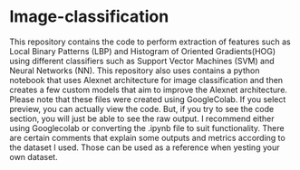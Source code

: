 # Image-classification
This repository contains the code to perform extraction of features such as Local Binary Patterns (LBP) and Histogram of Oriented Gradients(HOG) using different classifiers such as Support Vector Machines (SVM) and Neural Networks (NN). This repository also uses contains a python notebook that uses Alexnet architecture for image classification and then creates a few custom models that aim to improve the Alexnet architecture.
Please note that these files were created using GoogleColab. If you select preview, you can actually view the code. But, if you try to see the code section, you will just be able to see the raw output. I recommend either using Googlecolab or converting the .ipynb file to suit functionality.
There are certain comments that explain some outputs and metrics according to the dataset I used. Those can be used as a reference when yesting your own dataset.
